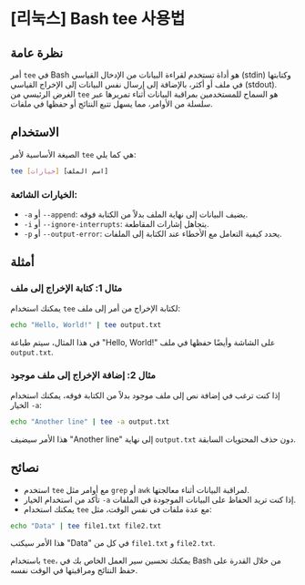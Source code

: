 # [리눅스] Bash tee 사용법

## نظرة عامة
أمر `tee` في Bash هو أداة تستخدم لقراءة البيانات من الإدخال القياسي (stdin) وكتابتها في ملف أو أكثر، بالإضافة إلى إرسال نفس البيانات إلى الإخراج القياسي (stdout). الغرض الرئيسي من `tee` هو السماح للمستخدمين بمراقبة البيانات أثناء تمريرها عبر سلسلة من الأوامر، مما يسهل تتبع النتائج أو حفظها في ملفات.

## الاستخدام
الصيغة الأساسية لأمر `tee` هي كما يلي:

```bash
tee [خيارات] [اسم الملف]
```

### الخيارات الشائعة:
- `-a` أو `--append`: يضيف البيانات إلى نهاية الملف بدلاً من الكتابة فوقه.
- `-i` أو `--ignore-interrupts`: يتجاهل إشارات المقاطعة.
- `-p` أو `--output-error`: يحدد كيفية التعامل مع الأخطاء عند الكتابة إلى الملفات.

## أمثلة
### مثال 1: كتابة الإخراج إلى ملف
يمكنك استخدام `tee` لكتابة الإخراج من أمر إلى ملف:

```bash
echo "Hello, World!" | tee output.txt
```
في هذا المثال، سيتم طباعة "Hello, World!" على الشاشة وأيضًا حفظها في ملف `output.txt`.

### مثال 2: إضافة الإخراج إلى ملف موجود
إذا كنت ترغب في إضافة نص إلى ملف موجود بدلاً من الكتابة فوقه، يمكنك استخدام الخيار `-a`:

```bash
echo "Another line" | tee -a output.txt
```
هذا الأمر سيضيف "Another line" إلى نهاية `output.txt` دون حذف المحتويات السابقة.

## نصائح
- استخدم `tee` مع أوامر مثل `grep` أو `awk` لمراقبة البيانات أثناء معالجتها.
- تأكد من استخدام الخيار `-a` إذا كنت تريد الحفاظ على البيانات الموجودة في الملفات.
- يمكنك استخدام `tee` مع عدة ملفات في نفس الوقت، مثل:

```bash
echo "Data" | tee file1.txt file2.txt
```
هذا الأمر سيكتب "Data" في كل من `file1.txt` و `file2.txt`.

باستخدام `tee`، يمكنك تحسين سير العمل الخاص بك في Bash من خلال القدرة على حفظ النتائج ومراقبتها في الوقت نفسه.